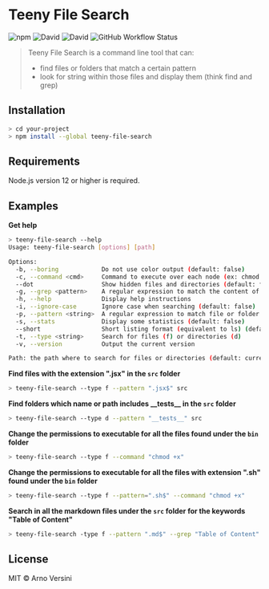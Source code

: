# Teeny File Search

![npm](https://img.shields.io/npm/v/teeny-file-search?label=version&logo=npm)
![David](https://img.shields.io/david/aversini/teeny-file-search?logo=npm)
![David](https://img.shields.io/david/dev/aversini/teeny-file-search?logo=npm)
![GitHub Workflow Status](https://img.shields.io/github/workflow/status/aversini/teeny-file-search/coverage?label=coverage&logo=github)

> Teeny File Search is a command line tool that can:
>
> - find files or folders that match a certain pattern
> - look for string within those files and display them (think find and grep)

## Installation

```sh
> cd your-project
> npm install --global teeny-file-search
```

## Requirements

Node.js version 12 or higher is required.

## Examples

**Get help**

```sh
> teeny-file-search --help
Usage: teeny-file-search [options] [path]

Options:
  -b, --boring            Do not use color output (default: false)
  -c, --command <cmd>     Command to execute over each node (ex: chmod +x)
  --dot                   Show hidden files and directories (default: false)
  -g, --grep <pattern>    A regular expression to match the content of the files found
  -h, --help              Display help instructions
  -i, --ignore-case       Ignore case when searching (default: false)
  -p, --pattern <string>  A regular expression to match file or folder names (default: null)
  -s, --stats             Display some statistics (default: false)
  --short                 Short listing format (equivalent to ls) (default: false)
  -t, --type <string>     Search for files (f) or directories (d)
  -v, --version           Output the current version

Path: the path where to search for files or directories (default: current folder)
```

**Find files with the extension ".jsx" in the `src` folder**

```sh
> teeny-file-search --type f --pattern ".jsx$" src
```

**Find folders which name or path includes \_\_tests\_\_ in the `src` folder**

```sh
> teeny-file-search --type d --pattern "__tests__" src
```

**Change the permissions to executable for all the files found under the `bin` folder**

```sh
> teeny-file-search --type f --command "chmod +x"
```

**Change the permissions to executable for all the files with extension ".sh" found under the `bin` folder**

```sh
> teeny-file-search --type f --pattern=".sh$" --command "chmod +x"
```

**Search in all the markdown files under the `src` folder for the keywords "Table of Content"**

```sh
> teeny-file-search -type f --pattern ".md$" --grep "Table of Content"
```

## License

MIT © Arno Versini
